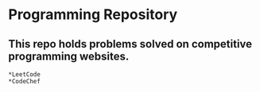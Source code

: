 # Programming Repository #
## This repo holds problems solved on competitive programming websites. ##
    *LeetCode
    *CodeChef
 